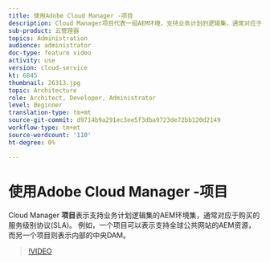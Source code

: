 ```yaml
---
title: 使用Adobe Cloud Manager -项目
description: Cloud Manager项目代表一组AEM环境，支持业务计划的逻辑集，通常对应于购买的服务级别协议(SLA)。 例如，一个项目可以表示支持全球公共网站的AEM资源，而另一个项目则表示内部的中央DAM。
sub-product: 云管理器
topics: Administration
audience: administrator
doc-type: feature video
activity: use
version: cloud-service
kt: 6845
thumbnail: 26313.jpg
topic: Architecture
role: Architect, Developer, Administrator
level: Beginner
translation-type: tm+mt
source-git-commit: d9714b9a291ec3ee5f3dba9723de72bb120d2149
workflow-type: tm+mt
source-wordcount: '110'
ht-degree: 0%

---
```



# 使用Adobe Cloud Manager -项目

Cloud Manager **项目**&#x200B;表示支持业务计划逻辑集的AEM环境集，通常对应于购买的服务级别协议(SLA)。 例如，一个项目可以表示支持全球公共网站的AEM资源，而另一个项目则表示内部的中央DAM。

>[!VIDEO](https://video.tv.adobe.com/v/26313/?quality=12&learn=on&hidetitle=true)
